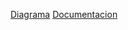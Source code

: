 [Diagrama](https://lucid.app/lucidchart/73cc55be-6280-4d21-9ee9-168946db9bcd/edit?viewport_loc=-11%2C-10%2C1695%2C789%2C0_0&invitationId=inv_d98cab8b-6583-45d5-a103-d9be5c872958)
[Documentacion](https://www.canva.com/design/DAGL0Nxhk-Y/pnyF3pVHr49dsrAYIz_CZQ/edit?utm_content=DAGL0Nxhk-Y&utm_campaign=designshare&utm_medium=link2&utm_source=sharebutton)
